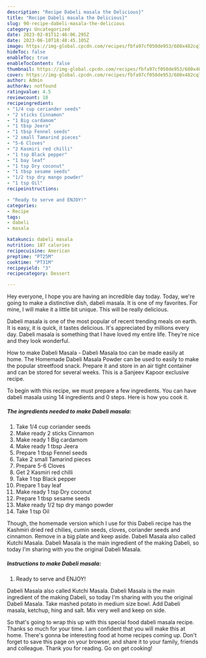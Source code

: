 ```yaml
---
description: "Recipe Dabeli masala the Delicious}"
title: "Recipe Dabeli masala the Delicious}"
slug: 90-recipe-dabeli-masala-the-delicious
category: Uncategorized
date: 2023-02-01T12:46:06.295Z
date: 2023-06-10T18:48:45.105Z
image: https://img-global.cpcdn.com/recipes/fbfa97cf050de953/680x482cq70/dabeli-masala-recipe-main-photo.jpg
hideToc: false
enableToc: true
enableTocContent: false
thumbnail: https://img-global.cpcdn.com/recipes/fbfa97cf050de953/680x482cq70/dabeli-masala-recipe-main-photo.jpg
cover: https://img-global.cpcdn.com/recipes/fbfa97cf050de953/680x482cq70/dabeli-masala-recipe-main-photo.jpg
author: Admin
authorAv: notfound
ratingvalue: 4.5
reviewcount: 18
recipeingredient:
- "1/4 cup coriander seeds"
- "2 sticks Cinnamon"
- "1 Big cardamom"
- "1 tbsp Jeera"
- "1 tbsp Fennel seeds"
- "2 small Tamarind pieces"
- "5-6 Cloves"
- "2 Kasmiri red chilli"
- "1 tsp Black pepper"
- "1 bay leaf"
- "1 tsp Dry coconut"
- "1 tbsp sesame seeds"
- "1/2 tsp dry mango powder"
- "1 tsp Oil"
recipeinstructions:

- "Ready to serve and ENJOY!"
categories:
- Recipe
tags:
- dabeli
- masala

katakunci: dabeli masala 
nutrition: 187 calories
recipecuisine: American
preptime: "PT25M"
cooktime: "PT31M"
recipeyield: "3"
recipecategory: Dessert

---
```



Hey everyone, I hope you are having an incredible day today. Today, we're going to make a distinctive dish, dabeli masala. It is one of my favorites. For mine, I will make it a little bit unique. This will be really delicious.

Dabeli masala is one of the most popular of recent trending meals on earth. It is easy, it is quick, it tastes delicious. It's appreciated by millions every day. Dabeli masala is something that I have loved my entire life. They're nice and they look wonderful.

How to make Dabeli Masala - Dabeli Masala too can be made easily at home. The Homemade Dabeli Masala Powder can be used to easily to make the popular streetfood snack. Prepare it and store in an air tight container and can be stored for several weeks. This is a Sanjeev Kapoor exclusive recipe.


To begin with this recipe, we must prepare a few ingredients. You can have dabeli masala using 14 ingredients and 0 steps. Here is how you cook it.

<!--inarticleads1-->

##### The ingredients needed to make Dabeli masala:

1. Take 1/4 cup coriander seeds
1. Make ready 2 sticks Cinnamon
1. Make ready 1 Big cardamom
1. Make ready 1 tbsp Jeera
1. Prepare 1 tbsp Fennel seeds
1. Take 2 small Tamarind pieces
1. Prepare 5-6 Cloves
1. Get 2 Kasmiri red chilli
1. Take 1 tsp Black pepper
1. Prepare 1 bay leaf
1. Make ready 1 tsp Dry coconut
1. Prepare 1 tbsp sesame seeds
1. Make ready 1/2 tsp dry mango powder
1. Take 1 tsp Oil


Though, the homemade version which I use for this Dabeli recipe has the Kashmiri dried red chilies, cumin seeds, cloves, coriander seeds and cinnamon. Remove in a big plate and keep aside. Dabeli Masala also called Kutchi Masala. Dabeli Masala is the main ingredient of the making Dabeli, so today I&#39;m sharing with you the original Dabeli Masala. 

<!--inarticleads2-->

##### Instructions to make Dabeli masala:


1. Ready to serve and ENJOY!

Dabeli Masala also called Kutchi Masala. Dabeli Masala is the main ingredient of the making Dabeli, so today I&#39;m sharing with you the original Dabeli Masala. Take mashed potato in medium size bowl. Add Dabeli masala, ketchup, hing and salt. Mix very well and keep on side. 

So that's going to wrap this up with this special food dabeli masala recipe. Thanks so much for your time. I am confident that you will make this at home. There's gonna be interesting food at home recipes coming up. Don't forget to save this page on your browser, and share it to your family, friends and colleague. Thank you for reading. Go on get cooking!

